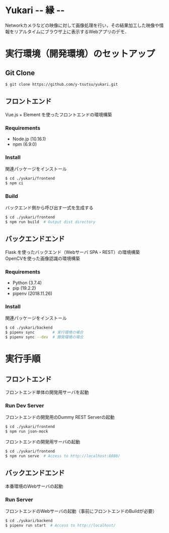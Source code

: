 # Yukari -- 縁 --

Networkカメラなどの映像に対して画像処理を行い，その結果加工した映像や情報をリアルタイムにブラウザ上に表示するWebアプリのデモ．

# 実行環境（開発環境）のセットアップ

## Git Clone

```sh
$ git clone https://github.com/y-tsutsu/yukari.git
```

## フロントエンド

Vue.js + Element を使ったフロントエンドの環境構築

### Requirements

* Node.jp (10.16.1)
* npm (6.9.0)

### Install

関連パッケージをインストール

```sh
$ cd ./yukari/frontend
$ npm ci
```

### Build

バックエンド側から呼び出す一式を生成する

```sh
$ cd ./yukari/frontend
$ npm run build  # Output dist directory
```

## バックエンドエンド

Flask を使ったバックエンド（Webサーバ SPA・REST）の環境構築  
OpenCVを使った画像認識の環境構築

### Requirements

* Python (3.7.4)
* pip (19.2.2)
* pipenv (2018.11.26)

### Install

関連パッケージをインストール

```sh
$ cd ./yukari/backend
$ pipenv sync        # 実行環境の場合
$ pipenv sync --dev  # 開発環境の場合
```

# 実行手順

## フロントエンド

フロントエンド単体の開発用サーバを起動

### Run Dev Server

フロントエンドの開発用のDummy REST Serverの起動

```sh
$ cd ./yukari/frontend
$ npm run json-mock
```

フロントエンドの開発用サーバの起動

```sh
$ cd ./yukari/frontend
$ npm run serve  # Access to http://localhost:8080/
```

## バックエンドエンド

本番環境のWebサーバの起動

### Run Server

フロントエンドのWebサーバの起動（事前にフロントエンドのBuildが必要）

```sh
$ cd ./yukari/backend
$ pipenv run start  # Access to http://localhost/
```
